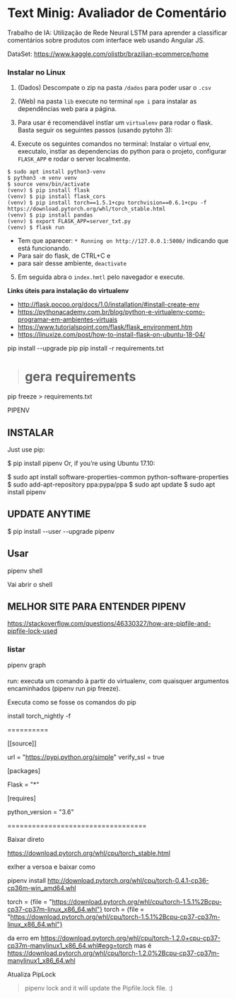 # Text Minig: Avaliador de Comentário

Trabalho de IA: Utilizaçâo de Rede Neural LSTM para aprender a classificar comentários sobre produtos com interface web usando Angular JS.

DataSet: https://www.kaggle.com/olistbr/brazilian-ecommerce/home

### Instalar no Linux

1. (Dados) Descompate o zip na pasta `/dados` para poder usar o `.csv`

2. (Web) na pasta `lib` execute no terminal `npm i` para instalar as dependências web para a página.

3. Para usar é recomendável instlar um `virtualenv` para rodar o flask. Basta seguir os seguintes passos (usando pytohn 3):

4. Execute os seguintes comandos no terminal: Instalar o virtual env, executalo, instlar as dependencias do python para o projeto, configurar `FLASK_APP` e rodar o server localmente.

```
$ sudo apt install python3-venv
$ python3 -m venv venv
$ source venv/bin/activate
(venv) $ pip install flask
(venv) $ pip install flask_cors
(venv) $ pip install torch==1.5.1+cpu torchvision==0.6.1+cpu -f https://download.pytorch.org/whl/torch_stable.html
(venv) $ pip install pandas
(venv) $ export FLASK_APP=server_txt.py
(venv) $ flask run
```

+ Tem que aparecer: `* Running on http://127.0.0.1:5000/`  indicando que está funcionando.
+ Para sair do flask, de CTRL+C e 
+ para sair desse ambiente, `deactivate`

5. Em seguida abra o `index.hmtl` pelo navegador e execute.

**Links úteis para instalação do virtualenv**

+ http://flask.pocoo.org/docs/1.0/installation/#install-create-env
+ https://pythonacademy.com.br/blog/python-e-virtualenv-como-programar-em-ambientes-virtuais
+ https://www.tutorialspoint.com/flask/flask_environment.htm
+ https://linuxize.com/post/how-to-install-flask-on-ubuntu-18-04/



pip install --upgrade pip
pip install -r requirements.txt

> # gera requirements
pip freeze > requirements.txt



PIPENV

## INSTALAR

Just use pip:

$ pip install pipenv
Or, if you’re using Ubuntu 17.10:

$ sudo apt install software-properties-common python-software-properties
$ sudo add-apt-repository ppa:pypa/ppa
$ sudo apt update
$ sudo apt install pipenv

## UPDATE ANYTIME

$ pip install --user --upgrade pipenv

## Usar

pipenv shell

Vai abrir o shell

## MELHOR SITE PARA ENTENDER PIPENV

https://stackoverflow.com/questions/46330327/how-are-pipfile-and-pipfile-lock-used

### listar

pipenv graph

####

run: executa um comando à partir do virtualenv, com quaisquer argumentos encaminhados (pipenv run pip freeze).

Executa como se fosse os comandos do pip




install torch_nightly -f 


==========


[[source]]

url = "https://pypi.python.org/simple"
verify_ssl = true


[packages]

Flask = "*"

[requires]

python_version = "3.6"

==================================

Baixar direto

https://download.pytorch.org/whl/cpu/torch_stable.html

exlher a versoa e baixar como

pipenv install http://download.pytorch.org/whl/cpu/torch-0.4.1-cp36-cp36m-win_amd64.whl 




torch = {file = "https://download.pytorch.org/whl/cpu/torch-1.5.1%2Bcpu-cp37-cp37m-linux_x86_64.whl"}
torch = {file = "https://download.pytorch.org/whl/cpu/torch-1.5.1%2Bcpu-cp37-cp37m-linux_x86_64.whl"}


da erro em
https://download.pytorch.org/whl/cpu/torch-1.2.0+cpu-cp37-cp37m-manylinux1_x86_64.whl#egg=torch
mas é 
https://download.pytorch.org/whl/cpu/torch-1.2.0%2Bcpu-cp37-cp37m-manylinux1_x86_64.whl

Atualiza PipLock
> pipenv lock
and it will update the Pipfile.lock file. :)
